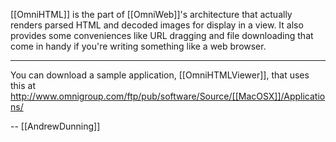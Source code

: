 

[[OmniHTML]] is the part of [[OmniWeb]]'s architecture that actually renders parsed HTML and decoded images for display in a view. It also provides some conveniences like URL dragging and file downloading that come in handy if you're writing something like a web browser.

----

You can download a sample application, [[OmniHTMLViewer]], that uses this at http://www.omnigroup.com/ftp/pub/software/Source/[[MacOSX]]/Applications/

-- [[AndrewDunning]]